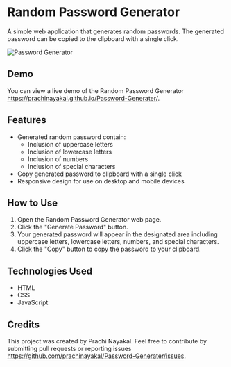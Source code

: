# Random Password Generator

A simple web application that generates random passwords. The generated password can be copied to the clipboard with a single click.

![Password Generator](https://github.com/prachinayakal/Password-Generater/assets/121372605/679d6745-a4f5-408a-9fbe-b832caf484d6)

## Demo

You can view a live demo of the Random Password Generator  https://prachinayakal.github.io/Password-Generater/.

## Features

- Generated random password contain:
  - Inclusion of uppercase letters
  - Inclusion of lowercase letters
  - Inclusion of numbers
  - Inclusion of special characters
- Copy generated password to clipboard with a single click
- Responsive design for use on desktop and mobile devices

## How to Use

1. Open the Random Password Generator web page.
2. Click the "Generate Password" button.
3. Your generated password will appear in the designated area including uppercase letters, lowercase letters, numbers, and special characters.
4. Click the "Copy" button to copy the password to your clipboard.

## Technologies Used

- HTML
- CSS
- JavaScript

## Credits

This project was created by Prachi Nayakal. Feel free to contribute by submitting pull requests or reporting issues https://github.com/prachinayakal/Password-Generater/issues.
